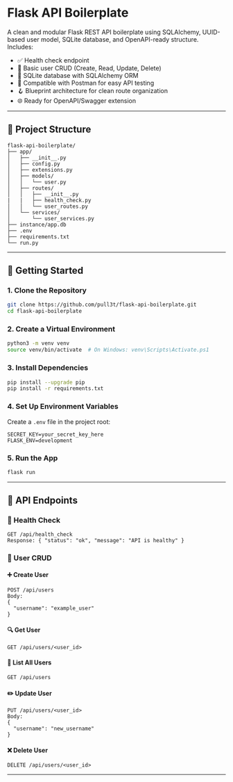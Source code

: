 # Flask API Boilerplate

A clean and modular Flask REST API boilerplate using SQLAlchemy, UUID-based user model, SQLite database, and OpenAPI-ready structure. Includes:

- ✅ Health check endpoint
- 👤 Basic user CRUD (Create, Read, Update, Delete)
- 🧱 SQLite database with SQLAlchemy ORM
- 🧪 Compatible with Postman for easy API testing
- 🪝 Blueprint architecture for clean route organization
- 🌐 Ready for OpenAPI/Swagger extension

---

## 📁 Project Structure

```
flask-api-boilerplate/
├── app/
│   ├── __init__.py
│   ├── config.py
│   ├── extensions.py
│   ├── models/
│   │   └── user.py
│   ├── routes/
│   │   ├── __init__.py
|   |   ├── health_check.py
│   │   └── user_routes.py
│   └── services/
│       └── user_services.py
├── instance/app.db
├── .env
├── requirements.txt
└── run.py
```

---

## 🚀 Getting Started

### 1. Clone the Repository
```bash
git clone https://github.com/pull3t/flask-api-boilerplate.git
cd flask-api-boilerplate
```

### 2. Create a Virtual Environment
```bash
python3 -m venv venv
source venv/bin/activate  # On Windows: venv\Scripts\Activate.ps1
```

### 3. Install Dependencies
```bash
pip install --upgrade pip
pip install -r requirements.txt
```

### 4. Set Up Environment Variables
Create a `.env` file in the project root:
```
SECRET_KEY=your_secret_key_here
FLASK_ENV=development
```

### 5. Run the App
```bash
flask run
```

---

## 🧪 API Endpoints

### 📍 Health Check
```
GET /api/health_check
Response: { "status": "ok", "message": "API is healthy" }
```

### 👤 User CRUD

#### ➕ Create User
```
POST /api/users
Body:
{
  "username": "example_user"
}
```

#### 🔍 Get User
```
GET /api/users/<user_id>
```

#### 🧾 List All Users
```
GET /api/users
```

#### ✏️ Update User
```
PUT /api/users/<user_id>
Body:
{
  "username": "new_username"
}
```

#### ❌ Delete User
```
DELETE /api/users/<user_id>
```

---